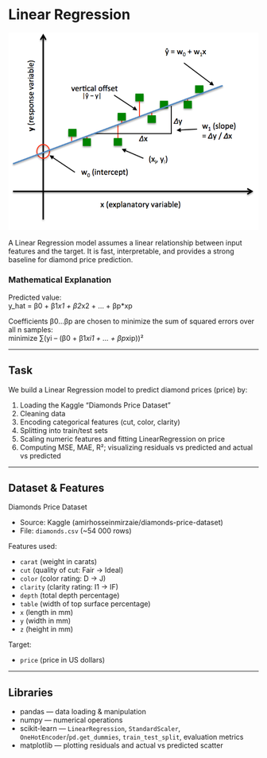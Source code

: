 # Linear Regression

![Linear Regression Illustration](./image.png)

A Linear Regression model assumes a linear relationship between input features and the target. It is fast, interpretable, and provides a strong baseline for diamond price prediction.

### Mathematical Explanation

Predicted value:  
y_hat = β0 + β1*x1 + β2*x2 + … + βp*xp

Coefficients β0…βp are chosen to minimize the sum of squared errors over all n samples:  
minimize ∑(yi – (β0 + β1*xi1 + … + βp*xip))²

---

## Task

We build a Linear Regression model to predict diamond prices (price) by:  
1. Loading the Kaggle “Diamonds Price Dataset”  
2. Cleaning data  
3. Encoding categorical features (cut, color, clarity)  
4. Splitting into train/test sets  
5. Scaling numeric features and fitting LinearRegression on price  
6. Computing MSE, MAE, R²; visualizing residuals vs predicted and actual vs predicted  

---

## Dataset & Features

Diamonds Price Dataset  
- Source: Kaggle (amirhosseinmirzaie/diamonds-price-dataset)  
- File: `diamonds.csv` (~54 000 rows)  

Features used:  
- `carat` (weight in carats)  
- `cut` (quality of cut: Fair → Ideal)  
- `color` (color rating: D → J)  
- `clarity` (clarity rating: I1 → IF)  
- `depth` (total depth percentage)  
- `table` (width of top surface percentage)  
- `x` (length in mm)  
- `y` (width in mm)  
- `z` (height in mm)  

Target:  
- `price` (price in US dollars)  

---

## Libraries  
- pandas — data loading & manipulation  
- numpy — numerical operations  
- scikit-learn — `LinearRegression`, `StandardScaler`, `OneHotEncoder`/`pd.get_dummies`, `train_test_split`, evaluation metrics  
- matplotlib — plotting residuals and actual vs predicted scatter  
